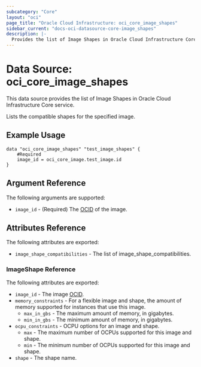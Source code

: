 ```yaml
---
subcategory: "Core"
layout: "oci"
page_title: "Oracle Cloud Infrastructure: oci_core_image_shapes"
sidebar_current: "docs-oci-datasource-core-image_shapes"
description: |-
  Provides the list of Image Shapes in Oracle Cloud Infrastructure Core service
---
```


# Data Source: oci_core_image_shapes
This data source provides the list of Image Shapes in Oracle Cloud Infrastructure Core service.

Lists the compatible shapes for the specified image.

## Example Usage

```hcl
data "oci_core_image_shapes" "test_image_shapes" {
	#Required
	image_id = oci_core_image.test_image.id
}
```

## Argument Reference

The following arguments are supported:

* `image_id` - (Required) The [OCID](https://docs.cloud.oracle.com/iaas/Content/General/Concepts/identifiers.htm) of the image.


## Attributes Reference

The following attributes are exported:

* `image_shape_compatibilities` - The list of image_shape_compatibilities.

### ImageShape Reference

The following attributes are exported:

* `image_id` - The image [OCID](https://docs.cloud.oracle.com/iaas/Content/General/Concepts/identifiers.htm).
* `memory_constraints` - For a flexible image and shape, the amount of memory supported for instances that use this image.
	* `max_in_gbs` - The maximum amount of memory, in gigabytes.
	* `min_in_gbs` - The minimum amount of memory, in gigabytes.
* `ocpu_constraints` - OCPU options for an image and shape.
	* `max` - The maximum number of OCPUs supported for this image and shape.
	* `min` - The minimum number of OCPUs supported for this image and shape.
* `shape` - The shape name.

